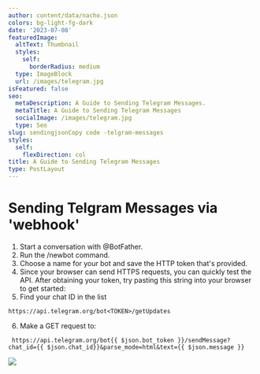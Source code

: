```yaml
---
author: content/data/nacho.json
colors: bg-light-fg-dark
date: '2023-07-08'
featuredImage:
  altText: Thumbnail
  styles:
    self:
      borderRadius: medium
  type: ImageBlock
  url: /images/telegram.jpg
isFeatured: false
seo:
  metaDescription: A Guide to Sending Telegram Messages.
  metaTitle: A Guide to Sending Telegram Messages
  socialImage: /images/telegram.jpg
  type: Seo
slug: sendingjsonCopy code -telgram-messages
styles:
  self:
    flexDirection: col
title: A Guide to Sending Telegram Messages
type: PostLayout
---
```


# Sending Telgram Messages via 'webhook'

1.  Start a conversation with @BotFather.
2.  Run the /newbot command.
3.  Choose a name for your bot and save the HTTP token that's provided.
4.  Since your browser can send HTTPS requests, you can quickly test the API. After obtaining your token, try pasting this string into your browser to get started:
5.  Find your chat ID in the list

```
https://api.telegram.org/bot<TOKEN>/getUpdates
```

6. Make a GET request to:

```
 https://api.telegram.org/bot{{ $json.bot_token }}/sendMessage?chat_id={{ $json.chat_id}}&parse_mode=html&text={{ $json.message }}
```

![](/images/nachoficate.png)